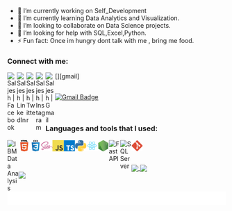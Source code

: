 - 🔭 I’m currently working on Self_Development
- 🌱 I’m currently learning Data Analytics and Visualization.
- 👯 I’m looking to collaborate on Data Science projects.
- 🤔 I’m looking for help with SQL,Excel,Python.
- ⚡ Fun fact: Once im hungry dont talk with me , bring me food.



### Connect with me:

[<img align="left" alt="Saljesh | Facebook" width="22px" src="https://static-00.iconduck.com/assets.00/facebook-icon-512x512-seb542ju.png" />][facebook]
[<img align="left" alt="Saljesh | LinkedIn" width="22px" src="https://pbs.twimg.com/profile_images/1508518003184349187/1KQYoqPY_400x400.png" />][linkedin]
[<img align="left" alt="Saljesh | Twitter" width="22px" src="https://play-lh.googleusercontent.com/wIf3HtczQDjHzHuu7vezhqNs0zXAG85F7VmP7nhsTxO3OHegrVXlqIh_DWBYi86FTIGk" />][twitter]
[<img align="left" alt="Saljesh | Instagram" width="22px" src="https://img.freepik.com/free-vector/instagram-icon_1057-2227.jpg?w=2000" />][instagram]
[<img align="left" alt="Saljesh | Gmail" width="22px" src="https://1000logos.net/wp-content/uploads/2021/05/Gmail-logo.png" />][gmail]
<br /><br />

[![Gmail Badge](https://img.shields.io/badge/-saljesh2020@gmail.com-139AF2?style=flat-square&logo=Gmail&logoColor=white&link=mailto:saljesh2020@gmail.com)](mailto:saljesh2020@gmail.com)

<br />

### Languages and tools that I used:

<img align="left" alt="IBM Data Analysis" width="26px" src="https://images.credly.com/images/2e9770bd-020f-4435-99c2-89b2403467a4/Professional_Certificate_-_Data_Analyst.png" />
<img align="left" alt="html5" width="26px" src="https://raw.githubusercontent.com/Rohan-Shakya/Rohan-Shakya/master/images/html.png" />
<img align="left" alt="CSS3" width="26px" src="https://raw.githubusercontent.com/Rohan-Shakya/Rohan-Shakya/master/images/css.png" />
<img align="left" alt="sass" width="26px" src="https://raw.githubusercontent.com/Rohan-Shakya/Rohan-Shakya/master/images/sass.png" />
<img align="left" alt="JavaScript" width="26px" src="https://raw.githubusercontent.com/Rohan-Shakya/Rohan-Shakya/master/images/javascript.png" />
<img align="left" alt="Java" width="26px" src="https://raw.githubusercontent.com/Rohan-Shakya/Rohan-Shakya/master/images/ts.png" />
<img align="left" alt="Python" width="26px" src="https://raw.githubusercontent.com/Rohan-Shakya/Rohan-Shakya/master/images/python.png" />
<img align="left" alt="React.js" width="26px" src="https://raw.githubusercontent.com/Rohan-Shakya/Rohan-Shakya/master/images/react.png" />
<img align="left" alt="Node.js" width="26px" src="https://raw.githubusercontent.com/Rohan-Shakya/Rohan-Shakya/master/images/nodejs.png" />
<img align="left" alt="FastAPI" width="26px" src="https://miro.medium.com/v2/resize:fit:1200/1*L6Eaowb7nHrLSiH41Tp4sA.png" />
<img align="left" alt="SQL Server" width="26px" src="https://www.sqlservertutorial.net/wp-content/uploads/sql-server-tutorial.svg" />
<img align="left" alt="Git" width="26px" src="https://raw.githubusercontent.com/Rohan-Shakya/Rohan-Shakya/master/images/git.png" />

## <br />

<a href="https://www.saljeshmaharjan.com.np/" target="_blank">
  <img align="center" src="https://github-readme-stats.vercel.app/api?username=saljeshh&show_icons=true&theme=tokyonight"/>
</a>
<a href="[https://shakyarohan.com.np](https://www.saljeshmaharjan.com.np/)" target="_blank">
  <img align="center" src="https://github-readme-stats.vercel.app/api/top-langs/?username=saljeshh&layout=compact&theme=tokyonight"/>
</a>

<br />

<img src='https://github-profile-trophy.vercel.app/?username=saljeshh&theme=dracula&column=7&margin-w=15&margin-h=15%20(https://github.com/ryo-ma/github-profile-trophy)' />

<img src='https://raw.githubusercontent.com/AkashSingh3031/AkashSingh3031/49be5f876cb7b7649b517bff7e79990ddf033141/marquee.svg' />



[website]: https://www.saljeshmaharjan.com.np/
[twitter]: https://twitter.com/m_saljesh
[facebook]: https://www.facebook.com/saljesh.maharjan/
[instagram]: https://www.instagram.com/_salj.esh_/
[linkedin]: https://www.linkedin.com/in/saljesh/
